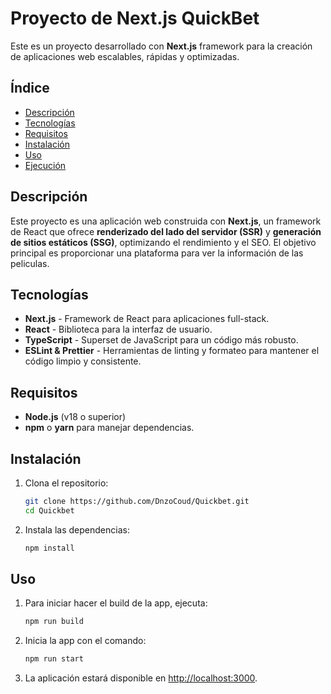 # Proyecto de Next.js QuickBet

Este es un proyecto desarrollado con **Next.js** framework para la creación de aplicaciones web escalables, rápidas y optimizadas.

## Índice

- [Descripción](#descripción)
- [Tecnologías](#tecnologías)
- [Requisitos](#requisitos)
- [Instalación](#instalación)
- [Uso](#uso)
- [Ejecución](#ejecución)

## Descripción

Este proyecto es una aplicación web construida con **Next.js**, un framework de React que ofrece **renderizado del lado del servidor (SSR)** y **generación de sitios estáticos (SSG)**, optimizando el rendimiento y el SEO. El objetivo principal es proporcionar una plataforma para ver la información de las peliculas.

## Tecnologías

- **Next.js** - Framework de React para aplicaciones full-stack.
- **React** - Biblioteca para la interfaz de usuario.
- **TypeScript** - Superset de JavaScript para un código más robusto.
- **ESLint & Prettier** - Herramientas de linting y formateo para mantener el código limpio y consistente.

## Requisitos

- **Node.js** (v18 o superior)
- **npm** o **yarn** para manejar dependencias.

## Instalación

1. Clona el repositorio:
   ```bash
   git clone https://github.com/DnzoCoud/Quickbet.git
   cd Quickbet
   ```
2. Instala las dependencias:
   ```bash
   npm install
   ```

## Uso

1. Para iniciar hacer el build de la app, ejecuta:

   ```bash
   npm run build
   ```

2. Inicia la app con el comando:
   ```bash
   npm run start
   ```

3. La aplicación estará disponible en [http://localhost:3000](http://localhost:3000).
